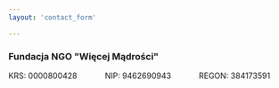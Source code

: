 ```yaml
---
layout: 'contact_form'

---
```


### Fundacja NGO "Więcej Mądrości"
KRS: 0000800428   &emsp;&emsp;&emsp;   NIP:  9462690943  &emsp;&emsp;&emsp;    REGON: 384173591







